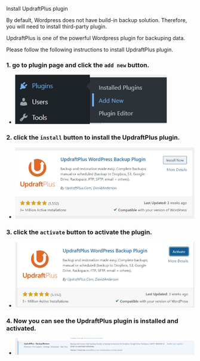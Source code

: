 Install UpdraftPlus plugin

By default, Wordpress does not have build-in backup solution. Therefore, you will need to install third-party plugin.

UpdraftPlus is one of the powerful Wordpress plugin for backuping data. 

Please follow the following instructions to install UpdraftPlus plugin.

### 1. go to plugin page and click the `add new` button.
- ![Alt text](https://github.com/KuroP1/katacoda-scenarios/blob/main/backup/step2-1.jpg "a title")

### 2. click the `install` button to install the UpdraftPlus plugin.
- ![Alt text](https://github.com/KuroP1/katacoda-scenarios/blob/main/backup/step2-2.jpg "a title")

### 3. click the `activate` button to activate the plugin.
- ![Alt text](https://github.com/KuroP1/katacoda-scenarios/blob/main/backup/step2-3.jpg "a title")

### 4. Now you can see the UpdraftPlus plugin is installed and activated.
- ![Alt text](https://github.com/KuroP1/katacoda-scenarios/blob/main/backup/step2-4.jpg "a title")
